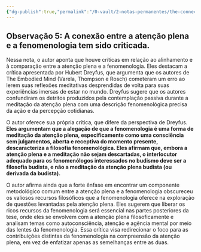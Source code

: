 ```yaml
---
{"dg-publish":true,"permalink":"/0-vault/2-notas-permanentes/the-connection-between-mindfulness-and-phenomenology-has-been-critiqued/","tags":["permanente"],"dgHomeLink":true,"dgShowLocalGraph":true,"dgShowFileTree":true,"dgEnableSearch":true,"noteIcon":""}
---
```


## Observação 5: A conexão entre a atenção plena e a fenomenologia tem sido criticada.

Nessa nota, o autor aponta que houve críticas em relação ao alinhamento e à comparação entre a atenção plena e a fenomenologia. Eles destacam a crítica apresentada por Hubert Dreyfus, que argumenta que os autores de The Embodied Mind (Varela, Thompson e Rosch) cometeram um erro ao lerem suas reflexões meditativas desprendidas de volta para suas experiências imersas de estar no mundo. Dreyfus sugere que os autores confundiram os detritos produzidos pela contemplação passiva durante a meditação da atenção plena com uma descrição fenomenológica precisa da ação e da percepção cotidianas.

O autor oferece sua própria crítica, que difere da perspectiva de Dreyfus. **Eles argumentam que a alegação de que a fenomenologia é uma forma de meditação da atenção plena, especificamente como uma consciência sem julgamentos, aberta e receptiva do momento presente, descaracteriza a filosofia fenomenológica. Eles afirmam que, embora a atenção plena e a meditação não sejam descartadas, o interlocutor adequado para os fenomenólogos interessados no budismo deve ser a filosofia budista, e não a meditação da atenção plena budista (ou derivada da budista).**

O autor afirma ainda que a forte ênfase em encontrar um componente metodológico comum entre a atenção plena e a fenomenologia obscureceu os valiosos recursos filosóficos que a fenomenologia oferece na exploração de questões levantadas pela atenção plena. Eles sugerem que liberar os ricos recursos da fenomenologia será essencial nas partes posteriores da tese, onde eles se envolvem com a atenção plena filosoficamente e analisam temas como autoconsciência, atenção e agência mental por meio das lentes da fenomenologia. Essa crítica visa redirecionar o foco para as contribuições distintas da fenomenologia na compreensão da atenção plena, em vez de enfatizar apenas as semelhanças entre as duas.